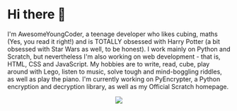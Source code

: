 # Hi there 👋
I'm AwesomeYoungCoder, a teenage developer who likes cubing, maths (Yes, you read it right!) and is TOTALLY obsessed with Harry Potter (a bit obsessed with Star Wars as well, to be honest).
I work mainly on Python and Scratch, but nevertheless I'm also working on web development - that is, HTML, CSS and JavaScript.
My hobbies are to write, read, cube, play around with Lego, listen to music, solve tough and mind-boggling riddles, as well as play the piano.
I'm currently working on PyEncrypter, a Python encryption and decryption library, as well as my Official Scratch homepage.

<p align="center"><a href="https://github-readme-stats.vercel.app"><img src="https://github-readme-stats.vercel.app/api?username=AwesomeYoungCoder&show_icons=true&theme=dark"></a></p>
